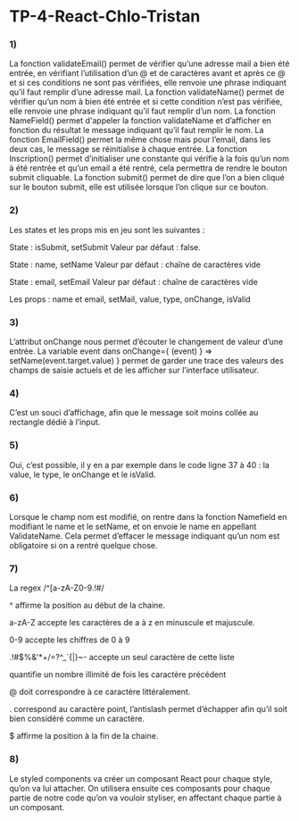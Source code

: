 # TP-4-React-Chlo-Tristan

### 1)

La fonction validateEmail() permet de vérifier qu’une adresse mail a bien été entrée, en vérifiant l’utilisation d’un @ et de caractères avant et après ce @ et si ces conditions ne sont pas vérifiées, elle renvoie une phrase indiquant qu’il faut remplir d’une adresse mail.
La fonction validateName() permet de vérifier qu’un nom à bien été entrée et si cette condition n’est pas vérifiée, elle renvoie une phrase indiquant qu’il faut remplir d’un nom. 
La fonction NameField() permet d'appeler la fonction validateName et d’afficher en fonction du résultat le message indiquant qu’il faut remplir le nom.
La fonction EmailField() permet la même chose mais pour l’email, dans les deux cas, le message se réinitialise à chaque entrée.
La fonction Inscription() permet d’initialiser une constante qui vérifie à la fois qu’un nom à été rentrée et qu’un email a été rentré, cela permettra de rendre le bouton submit cliquable.
La fonction submit() permet de dire que l’on a bien cliqué sur le bouton submit, elle est utilisée lorsque l’on clique sur ce bouton.

### 2) 

Les states et les props mis en jeu sont les suivantes :

State : isSubmit, setSubmit
Valeur par défaut : false.

State : name, setName
Valeur par défaut : chaîne de caractères vide

State : email, setEmail
Valeur par défaut : chaîne de caractères vide

Les props : name et email, setMail, value, type, onChange, isValid

### 3) 

L’attribut onChange nous permet d’écouter le changement de valeur d’une entrée.
La variable event dans onChange={ (event) } => setName(event.target.value) } permet de garder une trace des valeurs des champs de saisie actuels et de les afficher sur l’interface utilisateur.

### 4) 

C’est un souci d’affichage, afin que le message soit moins collée au rectangle dédié à l’input.

### 5)

Oui, c’est possible, il y en a par exemple dans le code ligne 37 à 40 : la value, le type, le onChange et le isValid.

### 6) 

Lorsque le champ nom est modifié, on rentre dans la fonction Namefield en modifiant le name et le setName, et on envoie le name en appellant ValidateName. Cela permet d’effacer le message indiquant qu’un nom est obligatoire si on a rentré quelque chose. 

### 7)

La regex /^[a-zA-Z0-9.!#$%&'*+/=?^_`{|}~-]+@[a-zA-Z0-9-]+(?:\.[a-zA-Z0-9-]+)*$/

^ affirme la position au début de la chaine. 

a-zA-Z accepte les caractères de a à z en minuscule et majuscule.

0-9 accepte les chiffres de 0 à 9

.!#$%&'*+/=?^_`{|}~- accepte un seul caractère de cette liste

quantifie un nombre illimité de fois les caractère précédent

@ doit correspondre à ce caractère littéralement.

\. correspond au caractère point, l’antislash permet d’échapper afin qu’il soit bien considéré comme un caractère.

$ affirme la position à la fin de la chaine.

### 8)


Le styled components va créer un composant React pour chaque style, qu’on va lui attacher. On utilisera ensuite ces composants pour chaque partie de notre code qu’on va vouloir styliser, en affectant chaque partie à un composant.

